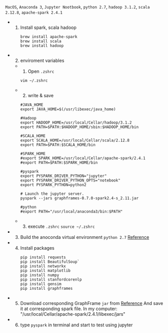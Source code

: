 `MacOS`, `Anaconda 3`, `Jupyter Nootbook`, `python 2.7`, `hadoop 3.1.2`, `scala 2.12.8`, `apache-spark 2.4.1` 

- 1. Install spark, scala hadoop
      ```
      brew install apache-spark
      brew install scala
      brew install hadoop
      ```
- 2. enviroment variables

  - 1. Open `.zshrc`

    `vim ~/.zshrc`

  - 2. write & save
    ```
    #JAVA_HOME
    export JAVA_HOME=$(/usr/libexec/java_home)

    #Hadoop
    export HADOOP_HOME=/usr/local/Cellar/hadoop/3.1.2
    export PATH=$PATH:$HADOOP_HOME/sbin:$HADOOP_HOME/bin

    #SCALA_HOME
    export SCALA_HOME=/usr/local/Cellar/scala/2.12.8
    export PATH=$PATH:$SCALA_HOME/bin

    #SPARK_HOME
    #export SPARK_HOME=/usr/local/Cellar/apache-spark/2.4.1
    #export PATH=$PATH:$SPARK_HOME/bin

    #pyspark
    export PYSPARK_DRIVER_PYTHON="jupyter"
    export PYSPARK_DRIVER_PYTHON_OPTS="notebook"
    export PYSPARK_PYTHON=python2

    # Launch the jupyter server.
    pyspark --jars graphframes-0.7.0-spark2.4-s_2.11.jar

    #python
    #export PATH="/usr/local/anaconda3/bin:$PATH"
    ```
  - 3. execute `.zshrc`
    `source ~/.zshrc`

- 3. Build the anoconda virtual environment `python 2.7`
[Reference](https://uoa-eresearch.github.io/eresearch-cookbook/recipe/2014/11/20/conda/)

- 4. Install packages 
      ```
      pip install requests
      pip install BeautifulSoup`
      pip install networkx
      pip install matplotlib
      pip install numpy
      pip install stanfordcorenlp
      pip install gensim
      pip install graphframes
      ```
- 5. Download corresponding GraphFrame `jar` 
from [Reference](https://dl.bintray.com/spark-packages/maven/graphframes/graphframes/0.7.0-spark2.4-s_2.11/)
And save it at corresponding spark file. In my computer: "/usr/local/Cellar/apache-spark/2.4.1/libexec/jars"

- 6. type `pyspark` in terminal and start to test using jupyter
